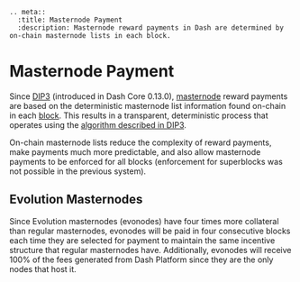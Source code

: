 ```{eval-rst}
.. meta::
  :title: Masternode Payment
  :description: Masternode reward payments in Dash are determined by on-chain masternode lists in each block. 
```

# Masternode Payment

Since [DIP3](https://github.com/dashpay/dips/blob/master/dip-0003.md) (introduced in Dash Core 0.13.0), [masternode](../resources/glossary.md#masternode) reward payments are based on the deterministic masternode list information found on-chain in each [block](../resources/glossary.md#block). This results in a transparent, deterministic process that operates using the [algorithm described in DIP3](https://github.com/dashpay/dips/blob/master/dip-0003.md#masternode-rewards).

On-chain masternode lists reduce the complexity of reward payments, make payments much more predictable, and also allow masternode payments to be enforced for all blocks (enforcement for superblocks was not possible in the previous system).

## Evolution Masternodes

Since Evolution masternodes (evonodes) have four times more collateral than regular masternodes, evonodes will be paid in four consecutive blocks each time they are selected for payment to maintain the same incentive structure that regular masternodes have. Additionally, evonodes will receive 100% of the fees generated from Dash Platform since they are the only nodes that host it.
